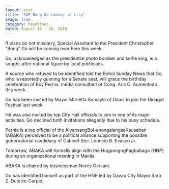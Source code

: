 ```yaml
---
layout: post
title: "SAP Bong Go coming in city"
image: true
category: headlines
dated: August 12 - 18, 2018
---
```


If plans do not miscarry, Special Assistant to the President Christopher “Bong” Go will be coming over here this week.

Go, acknowledged as the presidential photo bomber and selfie king, is a sought-after national figure by local politicians.

A source who refused to be identified told the Bohol Sunday News that Go, who is reportedly gunning for a Senate seat, will grace the birthday celebration of Boy Pernia, media consultant of Cong. Aris C. Aumentado this week.

Go has been invited by Mayor Marietta Sumaylo of Dauis to join the Dinagat Festival last week.

He was also invited by top City Hall officials to join in one of its major activities.
Go declined both invitations allegedly due to his busy schedule.

Pernia is a top official of the AlyansangBol-anongalangsaKausaban (ABAKA) perceived to be a political alliance supporting the possible gubernatorial candidacy of Cabinet Sec. Leoncio B. Evasco Jr.

Tomorrow, ABAKA will formally align with the HugpongngPagbabago (HNP) during an organizational meeting in Manila.

ABAKA is chaired by businessman Norris Oculam.

Go has identified himself as part of the HNP led by Davao City Mayor Sara Z. Duterte-Carpio, 
